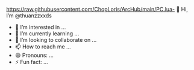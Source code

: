 https://raw.githubusercontent.com/ChopLoris/ArcHub/main/PC.lua- 👋 Hi, I’m @thuanzzxxds
- 👀 I’m interested in ...
- 🌱 I’m currently learning ...
- 💞️ I’m looking to collaborate on ...
- 📫 How to reach me ...
- 😄 Pronouns: ...
- ⚡ Fun fact: ...

<!---
thuanzzxxds/thuanzzxxds is a ✨ special ✨ repository because its `README.md` (this file) appears on your GitHub profile.
You can click the Preview link to take a look at your changes.
--->
